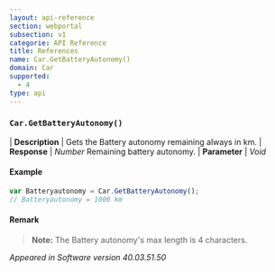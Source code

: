```yaml
---
layout: api-reference
section: webportal
subsection: v1
categorie: API Reference
title: References
name: Car.GetBatteryAutonomy()
domain: Car
supported:
  - 4
type: api
---
```


### `Car.GetBatteryAutonomy()`

| **Description** | Gets the Battery autonomy remaining always in km.
| **Response** | *Number*  Remaining battery autonomy.
| **Parameter**   | *Void*

#### Example

```javascript
var Batteryautonomy = Car.GetBatteryAutonomy();
// Batteryautonomy = 1000 km
```

#### Remark

>**Note:** The Battery autonomy's max length is 4 characters.

*Appeared in Software version 40.03.51.50*